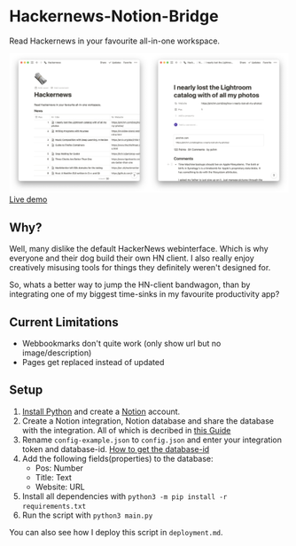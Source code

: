 # Hackernews-Notion-Bridge

Read Hackernews in your favourite all-in-one workspace.

![Screenshot](screenshot.png)
[Live demo](https://flofriday.notion.site/Hackernews-d67b266a89e047ff81226b36d28a7cc4)

## Why?

Well, many dislike the default HackerNews webinterface. Which is why everyone
and their dog build their own HN client. I also really enjoy creatively
misusing tools for things they definitely weren't designed for.

So, whats a better way to jump the HN-client bandwagon, than by integrating one
of my biggest time-sinks in my favourite productivity app?

## Current Limitations

- Webbookmarks don't quite work (only show url but no image/description)
- Pages get replaced instead of updated

## Setup

1. [Install Python](https://www.python.org/downloads/) and create a [Notion](https://www.notion.so/) account.
2. Create a Notion integration, Notion database and share the database with the
   integration. All of which is decribed in [this Guide](https://developers.notion.com/docs/getting-started#getting-started)
3. Rename `config-example.json` to `config.json` and enter your integration
   token and database-id. [How to get the database-id](https://developers.notion.com/docs/getting-started#step-2-share-a-database-with-your-integration)
4. Add the following fields(properties) to the database:
   - Pos: Number
   - Title: Text
   - Website: URL
5. Install all dependencies with `python3 -m pip install -r requirements.txt`
6. Run the script with `python3 main.py`

You can also see how I deploy this script in `deployment.md`.
